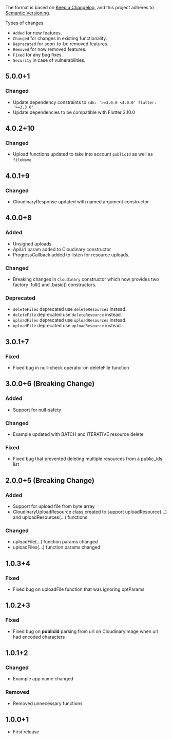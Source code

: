 The format is based on [Keep a Changelog](https://keepachangelog.com/en/1.0.0/),
and this project adheres to [Semantic Versioning](https://semver.org/spec/v2.0.0.html).

Types of changes
- `Added` for new features.
- `Changed` for changes in existing functionality.
- `Deprecated` for soon-to-be removed features.
- `Removed` for now removed features.
- `Fixed` for any bug fixes.
- `Security` in case of vulnerabilities.

## 5.0.0+1
### Changed
- Update dependency constraints to `sdk: '>=3.0.0 <4.0.0' flutter: '>=3.3.0'`
- Update dependencies to be compatible with Flutter 3.10.0

## 4.0.2+10
### Changed
- Upload functions updated to take into account `publicId` as well as `fileName`

## 4.0.1+9
### Changed
- CloudinaryResponse updated with named argument constructor

## 4.0.0+8
### Added
- Unsigned uploads.
- ApiUrl param added to Cloudinary constructor
- ProgressCallback added to listen for resource uploads.

### Changed
- Breaking changes in `Cloudinary` constructor which now provides two factory .full() and .basic() constructors.

### Deprecated
- `deleteFiles` deprecated use `deleteResources` instead.
- `deleteFile` deprecated use `deleteResource` instead.
- `uploadFiles` deprecated use `uploadResources` instead.
- `uploadFile` deprecated use `uploadResource` instead. 

## 3.0.1+7
### Fixed
- Fixed bug in null-check operator on deleteFile function

## 3.0.0+6 (Breaking Change)
### Added
- Support for null-safety

### Changed
- Example updated with BATCH and ITERATIVE resource delete

### Fixed
- Fixed bug that prevented deleting multiple resources from a public_ids list

## 2.0.0+5 (Breaking Change)
### Added
- Support for upload file from byte array
- CloudinaryUploadResource class created to support uploadResource(...) and uploadResources(...) functions

### Changed
- uploadFile(...) function params changed
- uploadFiles(...) function params changed

## 1.0.3+4
### Fixed
- Fixed bug on uploadFile function that was ignoring optParams

## 1.0.2+3
### Fixed
- Fixed bug on **publicId** parsing from url on CloudinaryImage when url had encoded characters

## 1.0.1+2
### Changed
- Example app name changed

### Removed
- Removed unnecessary functions

## 1.0.0+1
- First release
